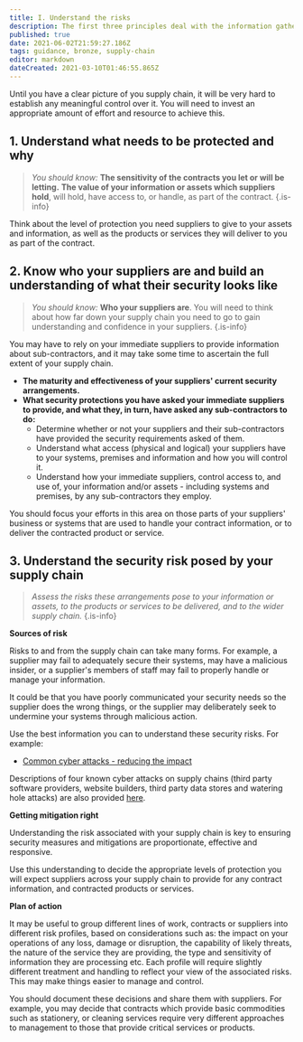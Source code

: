 ```yaml
---
title: I. Understand the risks
description: The first three principles deal with the information gathering stage.
published: true
date: 2021-06-02T21:59:27.186Z
tags: guidance, bronze, supply-chain
editor: markdown
dateCreated: 2021-03-10T01:46:55.865Z
---
```


Until you have a clear picture of you supply chain, it will be very hard to establish any meaningful control over it. You will need to invest an appropriate amount of effort and resource to achieve this.


## 1\. Understand what needs to be protected and why

> *You should know:*
> **The sensitivity of the contracts you let or will be letting.**
> **The value of your information or assets which suppliers hold**, will hold, have access to, or handle, as part of the contract.
{.is-info}


Think about the level of protection you need suppliers to give to your assets and information, as well as the products or services they will deliver to you as part of the contract.


## 2\. Know who your suppliers are and build an understanding of what their security looks like

> *You should know:*
> **Who your suppliers are**. You will need to think about how far down your supply chain you need to go to gain understanding and confidence in your suppliers.
{.is-info}

You may have to rely on your immediate suppliers to provide information about sub-contractors, and it may take some time to ascertain the full extent of your supply chain.

-   **The maturity and effectiveness of your suppliers' current security arrangements.** 
-   **What security protections you have asked your immediate suppliers to provide, and what they, in turn, have asked any sub-contractors to do:**
    -   Determine whether or not your suppliers and their sub-contractors have provided the security requirements asked of them.
    -   Understand what access (physical and logical) your suppliers have to your systems, premises and information and how you will control it.
    -   Understand how your immediate suppliers, control access to, and use of, your information and/or assets - including systems and premises, by any sub-contractors they employ.

You should focus your efforts in this area on those parts of your suppliers' business or systems that are used to handle your contract information, or to deliver the contracted product or service.


## 3\. Understand the security risk posed by your supply chain

> *Assess the risks these arrangements pose to your information or assets, to the products or services to be delivered, and to the wider supply chain.*
{.is-info}


**Sources of risk**

Risks to and from the supply chain can take many forms. For example, a supplier may fail to adequately secure their systems, may have a malicious insider, or a supplier's members of staff may fail to properly handle or manage your information.

It could be that you have poorly communicated your security needs so the supplier does the wrong things, or the supplier may deliberately seek to undermine your systems through malicious action.

Use the best information you can to understand these security risks. For example:

-   [Common cyber attacks - reducing the impact](/collection/10-steps-to-cyber-security/introduction-to-cyber-security/common-cyber-attacks-reducing-the-impact)


Descriptions of four known cyber attacks on supply chains (third party software providers, website builders, third party data stores and watering hole attacks) are also provided [here](/collection/supply-chain-security/supply-chain-attack-examples). 

**Getting mitigation right**

Understanding the risk associated with your supply chain is key to ensuring security measures and mitigations are proportionate, effective and responsive. 

Use this understanding to decide the appropriate levels of protection you will expect suppliers across your supply chain to provide for any contract information, and contracted products or services.

**Plan of action**

It may be useful to group different lines of work, contracts or suppliers into different risk profiles, based on considerations such as: the impact on your operations of any loss, damage or disruption, the capability of likely threats, the nature of the service they are providing, the type and sensitivity of information they are processing etc. Each profile will require slightly different treatment and handling to reflect your view of the associated risks. This may make things easier to manage and control.

You should document these decisions and share them with suppliers. For example, you may decide that contracts which provide basic commodities such as stationery, or cleaning services require very different approaches to management to those that provide critical services or products.